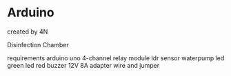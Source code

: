 # Arduino
created by 4N

Disinfection Chamber

requirements arduino uno 4-channel relay module ldr sensor waterpump led green led red buzzer 12V 8A adapter wire and jumper
